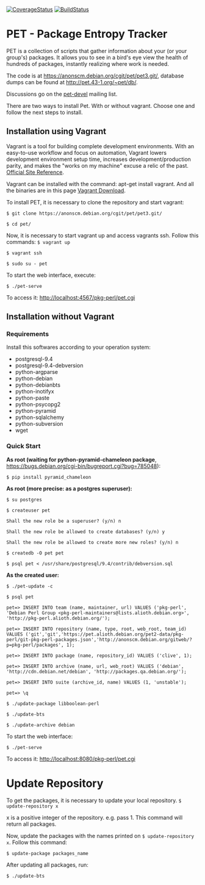 [![CoverageStatus](https://coveralls.io/repos/github/PET-UnB/pet/badge.svg?branch=master)](https://coveralls.io/github/PET-UnB/pet?branch=master)
[![BuildStatus](https://travis-ci.org/PET-UnB/pet.svg?branch=master)](https://travis-ci.org/PET-UnB/pet.svg?branch=master)

# PET - Package Entropy Tracker

PET is a collection of scripts that gather information about your (or your group's) packages.
It allows you to see in a bird's eye view the health of hundreds of packages,
instantly realizing where work is needed.

The code is at https://anonscm.debian.org/cgit/pet/pet3.git/,
database dumps can be found at http://pet.43-1.org/~pet/db/.

Discussions go on the [pet-devel](https://lists.alioth.debian.org/mailman/listinfo/pet-devel) mailing list.

There are two ways to install Pet. With or without vagrant. Choose one and follow the next steps to install.

## Installation using Vagrant

Vagrant is a tool for building complete development environments. With an easy-to-use workflow and focus on automation, Vagrant lowers development environment setup time, increases development/production parity, and makes the "works on my machine" excuse a relic of the past. [Official Site Reference](https://www.vagrantup.com/).

Vagrant can be installed with the command: apt-get install vagrant. And all the binaries are in this page [Vagrant Download](https://www.vagrantup.com/downloads.html).

To install PET, it is necessary to clone the repository and start vagrant:

`$ git clone https://anonscm.debian.org/cgit/pet/pet3.git/`

`$ cd pet/`

Now, it is necessary to start vagrant up and access vagrants ssh. Follow this commands:
`$ vagrant up`

`$ vagrant ssh`

`$ sudo su - pet`


To start the web interface, execute:

`$ ./pet-serve`

To access it: [http://localhost:4567/pkg-perl/pet.cgi](http://localhost:8080/pkg-perl/pet.cgi)

## Installation without Vagrant
### Requirements
Install this softwares according to your operation system:
* postgresql-9.4
* postgresql-9.4-debversion
* python-argparse
* python-debian
* python-debianbts
* python-inotifyx
* python-paste
* python-psycopg2
* python-pyramid
* python-sqlalchemy
* python-subversion
* wget

### Quick Start
**As root (waiting for python-pyramid-chameleon package**, https://bugs.debian.org/cgi-bin/bugreport.cgi?bug=785048):

`$ pip install pyramid_chameleon`

**As root (more precise: as a postgres superuser):**

`$ su postgres`

`$ createuser pet`

`Shall the new role be a superuser? (y/n) n`

`Shall the new role be allowed to create databases? (y/n) y`

`Shall the new role be allowed to create more new roles? (y/n) n`

`$ createdb -O pet pet`

`$ psql pet < /usr/share/postgresql/9.4/contrib/debversion.sql`

**As the created user:**

`$ ./pet-update -c`

`$ psql pet`

`pet=> INSERT INTO team (name, maintainer, url) VALUES ('pkg-perl', 'Debian Perl Group <pkg-perl-maintainers@lists.alioth.debian.org>', 'http://pkg-perl.alioth.debian.org/');`

`pet=> INSERT INTO repository (name, type, root, web_root, team_id) VALUES ('git','git','https://pet.alioth.debian.org/pet2-data/pkg-perl/git-pkg-perl-packages.json','http://anonscm.debian.org/gitweb/?p=pkg-perl/packages', 1);`

`pet=> INSERT INTO package (name, repository_id) VALUES ('clive', 1);`

`pet=> INSERT INTO archive (name, url, web_root) VALUES ('debian', 'http://cdn.debian.net/debian', 'http://packages.qa.debian.org/');`

`pet=> INSERT INTO suite (archive_id, name) VALUES (1, 'unstable');`

`pet=> \q`

`$ ./update-package libboolean-perl`

`$ ./update-bts`

`$ ./update-archive debian`

To start the web interface:

`$ ./pet-serve`

To access it: [http://localhost:8080/pkg-perl/pet.cgi](http://localhost:8080/pkg-perl/pet.cgi)

# Update Repository
To get the packages, it is necessary to update your local repository.
`$ update-repository x`

x is a positive integer of the repository. e.g. pass 1.
This command will return all packages.

Now, update the packages with the names printed on `$ update-repository x`. Follow this command:

`$ update-package packages_name`

After updating all packages, run:

`$ ./update-bts`
